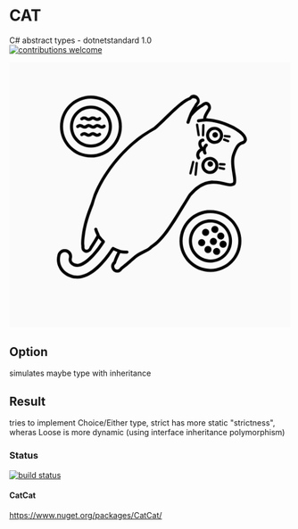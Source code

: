 # CAT  
C# abstract types - dotnetstandard 1.0  
[![contributions welcome](https://img.shields.io/badge/contributions-welcome-brightgreen.svg?style=flat)](https://github.com/jkone27/cat/issues)


![](https://raw.githubusercontent.com/jkone27/cat/master/Pics/Cat01.PNG)

## Option
simulates maybe type with inheritance

## Result
tries to implement Choice/Either type, strict has more static "strictness",  
wheras Loose is more dynamic (using interface inheritance polymorphism)

### Status
[![build status](https://img.shields.io/travis/jkone27/cat.svg)](https://travis-ci.org/jkone27/cat)

#### CatCat
https://www.nuget.org/packages/CatCat/
